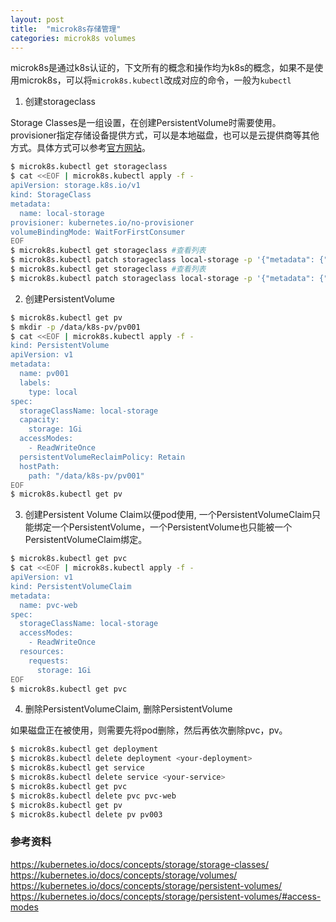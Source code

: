 ```yaml
---
layout: post
title:  "microk8s存储管理"
categories: microk8s volumes
---
```


microk8s是通过k8s认证的，下文所有的概念和操作均为k8s的概念，如果不是使用microk8s，可以将`microk8s.kubectl`改成对应的命令，一般为`kubectl`

1. 创建storageclass

Storage Classes是一组设置，在创建PersistentVolume时需要使用。provisioner指定存储设备提供方式，可以是本地磁盘，也可以是云提供商等其他方式。具体方式可以参考[官方网站](https://kubernetes.io/docs/concepts/storage/storage-classes/)。

```bash
$ microk8s.kubectl get storageclass
$ cat <<EOF | microk8s.kubectl apply -f -
apiVersion: storage.k8s.io/v1
kind: StorageClass
metadata:
  name: local-storage
provisioner: kubernetes.io/no-provisioner
volumeBindingMode: WaitForFirstConsumer
EOF
$ microk8s.kubectl get storageclass #查看列表
$ microk8s.kubectl patch storageclass local-storage -p '{"metadata": {"annotations":{"storageclass.kubernetes.io/is-default-class":"true"}}}' #设为默认
$ microk8s.kubectl get storageclass #查看列表
$ microk8s.kubectl patch storageclass local-storage -p '{"metadata": {"annotations":{"storageclass.kubernetes.io/is-default-class":"false"}}}' #取消默认设置
```

2. 创建PersistentVolume

```bash
$ microk8s.kubectl get pv
$ mkdir -p /data/k8s-pv/pv001
$ cat <<EOF | microk8s.kubectl apply -f -
kind: PersistentVolume
apiVersion: v1
metadata:
  name: pv001
  labels:
    type: local
spec:
  storageClassName: local-storage
  capacity:
    storage: 1Gi
  accessModes:
    - ReadWriteOnce
  persistentVolumeReclaimPolicy: Retain
  hostPath:
    path: "/data/k8s-pv/pv001"
EOF
$ microk8s.kubectl get pv
```

3. 创建Persistent Volume Claim以便pod使用, 一个PersistentVolumeClaim只能绑定一个PersistentVolume，一个PersistentVolume也只能被一个PersistentVolumeClaim绑定。

```bash
$ microk8s.kubectl get pvc
$ cat <<EOF | microk8s.kubectl apply -f -
apiVersion: v1
kind: PersistentVolumeClaim
metadata:
  name: pvc-web
spec:
  storageClassName: local-storage
  accessModes:
    - ReadWriteOnce
  resources:
    requests:
      storage: 1Gi
EOF
$ microk8s.kubectl get pvc
```

4. 删除PersistentVolumeClaim, 删除PersistentVolume

如果磁盘正在被使用，则需要先将pod删除，然后再依次删除pvc，pv。

```bash
$ microk8s.kubectl get deployment
$ microk8s.kubectl delete deployment <your-deployment>
$ microk8s.kubectl get service
$ microk8s.kubectl delete service <your-service>
$ microk8s.kubectl get pvc
$ microk8s.kubectl delete pvc pvc-web
$ microk8s.kubectl get pv
$ microk8s.kubectl delete pv pv003
```

### 参考资料
https://kubernetes.io/docs/concepts/storage/storage-classes/
https://kubernetes.io/docs/concepts/storage/volumes/
https://kubernetes.io/docs/concepts/storage/persistent-volumes/
https://kubernetes.io/docs/concepts/storage/persistent-volumes/#access-modes
